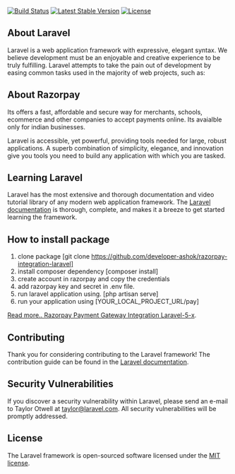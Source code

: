 <p><a href="https://travis-ci.org/razorpay/razorpay-php" rel="nofollow noindex noopener external"><img src="https://camo.githubusercontent.com/45f7a509bbb48c05a0b5901efef0452b2d6f708c/68747470733a2f2f7472617669732d63692e6f72672f72617a6f727061792f72617a6f727061792d7068702e7376673f6272616e63683d6d6173746572" alt="Build Status"></a> <a href="https://packagist.org/packages/razorpay/razorpay" rel="nofollow noindex noopener external"><img src="https://camo.githubusercontent.com/7a7ed26c96e4ba4e97e7053fba9408fd900b588a/68747470733a2f2f706f7365722e707567782e6f72672f72617a6f727061792f72617a6f727061792f762f737461626c652e737667" alt="Latest Stable Version"></a> <a href="https://packagist.org/packages/razorpay/razorpay" rel="nofollow noindex noopener external"><img src="https://camo.githubusercontent.com/956f7543fd6e0ece1361c4eba93fdbdbf70da0d9/68747470733a2f2f706f7365722e707567782e6f72672f72617a6f727061792f72617a6f727061792f6c6963656e73652e737667" alt="License"></a></p>

## About Laravel

Laravel is a web application framework with expressive, elegant syntax. We believe development must be an enjoyable and creative experience to be truly fulfilling. Laravel attempts to take the pain out of development by easing common tasks used in the majority of web projects, such as:

## About Razorpay

Its offers a fast, affordable and secure way for merchants, schools, ecommerce and other companies to accept payments online. Its avaialble only for indian businesses.


Laravel is accessible, yet powerful, providing tools needed for large, robust applications. A superb combination of simplicity, elegance, and innovation give you tools you need to build any application with which you are tasked.

## Learning Laravel

Laravel has the most extensive and thorough documentation and video tutorial library of any modern web application framework. The [Laravel documentation](https://laravel.com/docs) is thorough, complete, and makes it a breeze to get started learning the framework.

## How to install package

1. clone package [git clone https://github.com/developer-ashok/razorpay-integration-laravel]
2. install composer dependency [composer install]
3. create account in razorpay and copy the credentials
4. add razorpay key and secret in .env file.
5. run laravel application using. [php artisan serve]
6. run your application using [YOUR_LOCAL_PROJECT_URL/pay]

<a href="http://codescompanion.com/razorpay-payment-gateway-integration-laravel-5-x/">Read more.. Razorpay Payment Gateway Integration Laravel-5-x</a>.


## Contributing

Thank you for considering contributing to the Laravel framework! The contribution guide can be found in the [Laravel documentation](http://laravel.com/docs/contributions).

## Security Vulnerabilities

If you discover a security vulnerability within Laravel, please send an e-mail to Taylor Otwell at taylor@laravel.com. All security vulnerabilities will be promptly addressed.

## License

The Laravel framework is open-sourced software licensed under the [MIT license](http://opensource.org/licenses/MIT).
